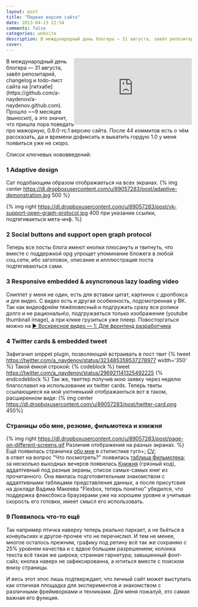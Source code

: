 ```yaml
---
layout: post
title: "Первая версия сайта"
date: 2013-04-13 22:54
comments: false
categories: website
description: В международный день блогера — 31 августа, завёл репозитарий сайта на гитхабе. Прошло ~~9 месяцев (выносил), а это значит, что пришла пора поведать про мажорную, 0.9.0-rc.1 версию сайта. Список ключевых нововведений..
cover: 
---
```


<iframe src="http://coub.com/embed/ebuqh6?muted=false&amp;autostart=false&originalSize=false" allowfullscreen="true" frameborder="0" width="320" height="180" hspace="5" align="right"></iframe>
В международный день блогера — 31 августа, завёл репозитарий, changelog и todo-лист сайта на [гитхабе](https://github.com/a-naydenov/a-naydenov.github.com). Прошло ~~9 месяцев (выносил), а это значит, что пришла пора поведать про мажорную, 0.9.0-rc.1 версию сайта. После 44 коммитов есть о чём рассказать, да и времени дофиксить и выкатить гордую 1.0 у меня появиться уже не скоро. 

Список ключевых нововведений:

### 1 Adaptive design
Сат подобающим образом отображаеться на всех экранах. 
{% img center https://dl.dropboxusercontent.com/u/89057283/post/adaptive-demonstration.jpg 500 %}	

{% img right https://dl.dropboxusercontent.com/u/89057283/post/vk-support-open-graph-protocol.jpg 400 при указании ссылки, подтягиваеться мета-инф. %}

### 2 Social buttons and support open graph protocol	
Теперь все посты блога имеют кнопки плюсануть и твитнуть, что вместе с поддержкой opg упрощет упоминание бложега в любой соц.сети, ибо заголовок, описание и илллюстрация поста подтягиваються сами.

### 3 Responsive embedded & asyncronous lazy loading video
Сниппет у меня не один, есть для вставки цитат, картинок с дропбокса и для видео. С видео есть и другая особенность, подсмотренная у ВК. Так как видеофрейм тяжёловесный и подгружать сразу все ролики долго и не рациональн\о, подгружаеться только изображение (youtube thumbnail image), а при клике грузиться уже плеер. Повосторгаться можно на [▶ Воскресное видео — 1: Для фронтенд разработчика](http://naydenov.tk/videos-for-front-end-dev/)

### 4 Twitter cards & embedded tweet
Зафигачил snippet plugin, позволяющий встраивать в пост твит
{% tweet https://twitter.com/a_naydenov/status/323485359537278977 width='350' %} 
Такой ёмкой строкой:
{% codeblock %}
tweet https://twitter.com/a_naydenov/status/296921141325492225
{% endcodeblock %}
Так же, твиттер получив мою заявку через неделю благославил на использование их twitter cards. 
Теперь твиты ссылающиеся на мой уютненький отображаються вот в таком, расширенном виде:
{% img center https://dl.dropboxusercontent.com/u/89057283/post/twitter-card.png 450%}

### Страницы обо мне, резюме, фильмотека и книжня
{% img right https://dl.dropboxusercontent.com/u/89057283/post/page-on-different-screens.gif Различия отображения на разных экранах. %}
Ещё появилась страничка [обо мне](http://naydenov.tk/about/) в стилистике гугл+; [CV](http://naydenov.tk/cv/); 		
в ответ на вопрос "Что посмотреть?" появилась [таблица Фильмотека](http://naydenov.tk/filmoteka/);		 
за несколько выходных вечеров появилась [Книжня](http://naydenov.tk/books) (грязный код), аддаптивный под разные экраны, список самых-самых книг из прочитанного. Она явилась подготовительным знакомством с аддаптивными таблицами представления данных, а после присутсвия на докладе Вадима Макеева "Flexbox, теперь понятно" убедился, что поддержка флексбокса браузерами уже на хорошем уровне и учитывая скорость его готовки, имеет смысл его использовать.

### 9 Появилось что-то ещё
Так например птичка наверху теперь реально пархает, а не бьёться в конвульсиях и другое-прочее что не перечислил. И тем не менее, многое осталось прежним, графику под ретину всё так же сохраняю с 25% уровнем качества и с вдвое большим разрешением; колонка текста всё такая же широка; странная гарнитура; завышенный фонт-сайз; кнопка наверх не зафиксированна, а ютиться вместе с поиском внизу страницы.

И весь этот эпос лишь подтверждает, что личный сайт может выступать как отличная площадка для экспериментов и знакомством с различными фреймворками и техниками. Для меня пожалуй, это самая важная его функция.